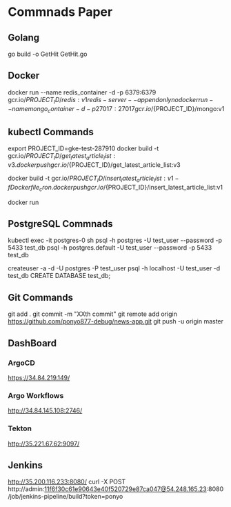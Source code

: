 # Commnads Paper

## Golang
go build -o GetHit GetHit.go

## Docker
docker run --name redis_container -d -p 6379:6379 gcr.io/${PROJECT_ID}/redis:v1 redis-server --appendonly no
docker run --name mongo_container -d -p 27017:27017 gcr.io/${PROJECT_ID}/mongo:v1

## kubectl Commands
export PROJECT_ID=gke-test-287910
docker build -t gcr.io/${PROJECT_ID}/get_latest_article_list:v3 .
docker push gcr.io/${PROJECT_ID}/get_latest_article_list:v3

docker build -t gcr.io/${PROJECT_ID}/insert_latest_article_list:v1 -f Dockerfile_cron .
docker push gcr.io/${PROJECT_ID}/insert_latest_article_list:v1

docker run 


## PostgreSQL Commnads
kubectl exec -it postgres-0 sh
psql -h postgres -U test_user --password -p 5433 test_db
psql -h postgres.default -U test_user --password -p 5433 test_db

createuser -a -d -U postgres -P test_user
psql -h localhost -U test_user -d test_db
CREATE DATABASE test_db;

## Git Commands
git add .
git commit -m "XXth commit"
git remote add origin https://github.com/ponyo877-debug/news-app.git
git push -u origin master

## DashBoard
### ArgoCD
https://34.84.219.149/

### Argo Workflows
http://34.84.145.108:2746/

### Tekton
http://35.221.67.62:9097/

## Jenkins
http://35.200.116.233:8080/
curl -X POST http://admin:11f6f30c61e90643e40f520729e87ca047@54.248.165.23:8080/job/jenkins-pipeline/build?token=ponyo